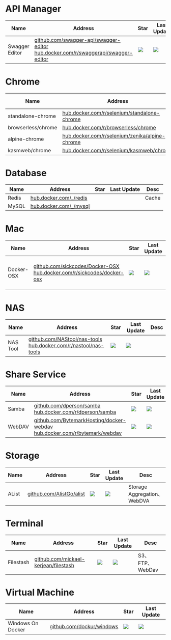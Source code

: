 # API Manager
Name| Address | Star| Last Update| Desc
-|-|-|-|-|
Swagger Editor|[github.com/swagger-api/swagger-editor](https://github.com/swagger-api/swagger-editor)<br/>[hub.docker.com/r/swaggerapi/swagger-editor](https://hub.docker.com/r/swaggerapi/swagger-editor)|<img src="https://img.shields.io/github/stars/swagger-api/swagger-editor?style=for-the-badge" />|<img src="https://img.shields.io/github/last-commit/swagger-api/swagger-editor?style=for-the-badge" />|

# Chrome
Name| Address | Star| Last Update| Desc
-|-|-|-|-|
standalone-chrome|[hub.docker.com/r/selenium/standalone-chrome](https://hub.docker.com/r/selenium/standalone-chrome)|||
browserless/chrome|[hub.docker.com/r/browserless/chrome](https://hub.docker.com/r/browserless/chrome)|||
alpine-chrome|[hub.docker.com/r/selenium/zenika/alpine-chrome](https://hub.docker.com/r/zenika/alpine-chrome)|||
kasmweb/chrome|[hub.docker.com/r/selenium/kasmweb/chrome](https://hub.docker.com/r/kasmweb/chrome)|||
# Database
Name| Address | Star| Last Update| Desc
-|-|-|-|-|
Redis|[hub.docker.com/_/redis](https://hub.docker.com/_/redis)|||Cache
MySQL|[hub.docker.com/_/mysql](https://hub.docker.com/_/mysql)|||

# Mac
Name| Address | Star| Last Update|Desc
-|-|-|-|-|
Docker-OSX|[github.com/sickcodes/Docker-OSX](https://github.com/sickcodes/Docker-OSX)<br/>[hub.docker.com/r/sickcodes/docker-osx](https://hub.docker.com/r/sickcodes/docker-osx)|<img src="https://img.shields.io/github/stars/sickcodes/Docker-OSX?style=for-the-badge" />|<img src="https://img.shields.io/github/last-commit/sickcodes/Docker-OSX?style=for-the-badge" />|Run macOS VM in a Docker

# NAS
Name| Address | Star| Last Update|Desc
-|-|-|-|-|
NAS Tool|[github.com/NAStool/nas-tools](https://github.com/NAStool/nas-tools)<br/>[hub.docker.com/r/nastool/nas-tools](https://hub.docker.com/r/nastool/nas-tools)|<img src="https://img.shields.io/github/stars/NAStool/nas-tools?style=for-the-badge" />|<img src="https://img.shields.io/github/last-commit/NAStool/nas-tools?style=for-the-badge" />|

# Share Service
Name| Address | Star| Last Update|Desc
-|-|-|-|-|
Samba|[github.com/dperson/samba](https://github.com/dperson/samba)<br/>[hub.docker.com/r/dperson/samba](https://hub.docker.com/r/dperson/samba)|<img src="https://img.shields.io/github/stars/dperson/samba?style=for-the-badge" />|<img src="https://img.shields.io/github/last-commit/dperson/samba?style=for-the-badge" />|SMB Protocol
WebDAV|[github.com/BytemarkHosting/docker-webdav](https://github.com/BytemarkHosting/docker-webdav)<br/>[hub.docker.com/r/bytemark/webdav](https://hub.docker.com/r/bytemark/webdav)|<img src="https://img.shields.io/github/stars/BytemarkHosting/docker-webdav?style=for-the-badge" />|<img src="https://img.shields.io/github/last-commit/BytemarkHosting/docker-webdav?style=for-the-badge" />|WebDAV  Protocol

# Storage
Name| Address | Star| Last Update|Desc
-|-|-|-|-|
AList|[github.com/AlistGo/alist](https://github.com/AlistGo/alist)|<img src="https://img.shields.io/github/stars/AlistGo/alist?style=for-the-badge" />|<img src="https://img.shields.io/github/last-commit/AlistGo/alist?style=for-the-badge" />|Storage Aggregation、WebDVA


# Terminal
Name| Address | Star| Last Update|Desc
-|-|-|-|-|
Filestash|[github.com/mickael-kerjean/filestash](https://github.com/mickael-kerjean/filestash)|<img src="https://img.shields.io/github/stars/mickael-kerjean/filestash?style=for-the-badge" />|<img src="https://img.shields.io/github/last-commit/mickael-kerjean/filestash?style=for-the-badge" />|S3、FTP、WebDav



# Virtual Machine
Name| Address | Star| Last Update
-|-|-|-|
Windows On Docker|[github.com/dockur/windows](https://github.com/dockur/windows)|<img src="https://img.shields.io/github/stars/dockur/windows?style=for-the-badge" />|<img src="https://img.shields.io/github/last-commit/dockur/windows?style=for-the-badge" />
